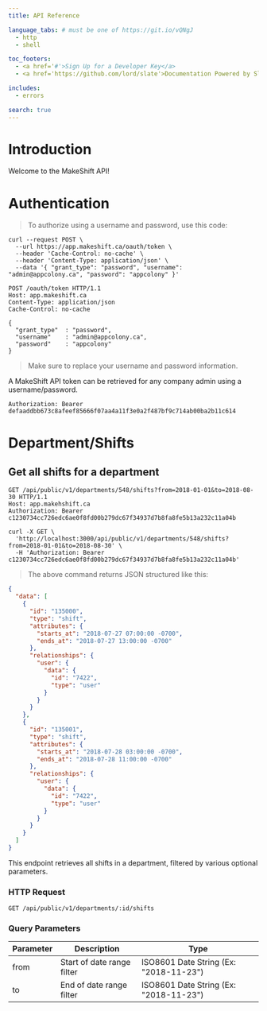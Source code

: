 ```yaml
---
title: API Reference

language_tabs: # must be one of https://git.io/vQNgJ
  - http
  - shell

toc_footers:
  - <a href='#'>Sign Up for a Developer Key</a>
  - <a href='https://github.com/lord/slate'>Documentation Powered by Slate</a>

includes:
  - errors

search: true
---
```


# Introduction

Welcome to the MakeShift API! 

# Authentication

> To authorize using a username and password, use this code:

```shell
curl --request POST \
  --url https://app.makeshift.ca/oauth/token \
  --header 'Cache-Control: no-cache' \
  --header 'Content-Type: application/json' \
  --data '{ "grant_type": "password", "username": "admin@appcolony.ca", "password": "appcolony" }'
```

```http
POST /oauth/token HTTP/1.1
Host: app.makeshift.ca
Content-Type: application/json
Cache-Control: no-cache

{
  "grant_type"  : "password",
  "username"    : "admin@appcolony.ca",
  "password"    : "appcolony"
}
```

> Make sure to replace your username and password information.

A MakeShift API token can be retrieved for any company admin using a username/password.

`Authorization: Bearer defaaddbb673c8afeef85666f07aa4a11f3e0a2f487bf9c714ab00ba2b11c614`

# Department/Shifts

## Get all shifts for a department

```http
GET /api/public/v1/departments/548/shifts?from=2018-01-01&to=2018-08-30 HTTP/1.1
Host: app.makehshift.ca
Authorization: Bearer c1230734cc726edc6ae0f8fd00b279dc67f34937d7b8fa8fe5b13a232c11a04b
```

```shell
curl -X GET \
  'http://localhost:3000/api/public/v1/departments/548/shifts?from=2018-01-01&to=2018-08-30' \
  -H 'Authorization: Bearer c1230734cc726edc6ae0f8fd00b279dc67f34937d7b8fa8fe5b13a232c11a04b'
```

> The above command returns JSON structured like this:

```json
{
  "data": [
    {
      "id": "135000",
      "type": "shift",
      "attributes": {
        "starts_at": "2018-07-27 07:00:00 -0700",
        "ends_at": "2018-07-27 13:00:00 -0700"
      },
      "relationships": {
        "user": {
          "data": {
            "id": "7422",
            "type": "user"
          }
        }
      }
    },
    {
      "id": "135001",
      "type": "shift",
      "attributes": {
        "starts_at": "2018-07-28 03:00:00 -0700",
        "ends_at": "2018-07-28 11:00:00 -0700"
      },
      "relationships": {
        "user": {
          "data": {
            "id": "7422",
            "type": "user"
          }
        }
      }
    }
  ]
}
```

This endpoint retrieves all shifts in a department, filtered by various optional parameters.

### HTTP Request

`GET /api/public/v1/departments/:id/shifts`

### Query Parameters

Parameter | Description | Type
--------- | ------- | -----------
from | Start of date range filter | ISO8601 Date String (Ex: "2018-11-23")
to | End of date range filter | ISO8601 Date String (Ex: "2018-11-23")

